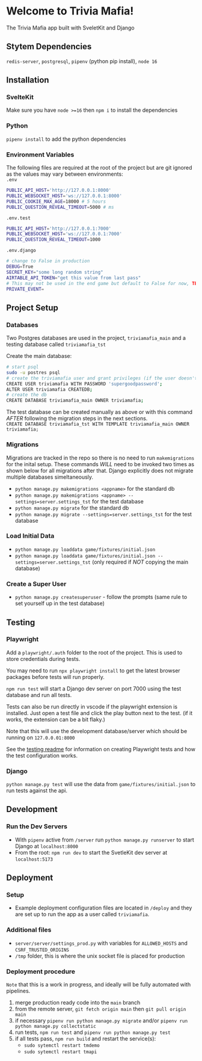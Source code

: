 # Welcome to Trivia Mafia!

The Trivia Mafia app built with SveletKit and Django

## Stytem Dependencies
`redis-server`, `postgresql`, `pipenv` (python pip install), `node 16`

## Installation

### SvelteKit

Make sure you have `node >=16` then `npm i` to install the dependencies

### Python

`pipenv install` to add the python dependencies

### Environment Variables
The following files are required at the root of the project but are git ignored as the values may vary between environments:\
`.env`
```bash
PUBLIC_API_HOST='http://127.0.0.1:8000'
PUBLIC_WEBSOCKET_HOST='ws://127.0.0.1:8000'
PUBLIC_COOKIE_MAX_AGE=18000 # 5 hours
PUBLIC_QUESTION_REVEAL_TIMEOUT=5000 # ms
```

`.env.test`
```bash
PUBLIC_API_HOST='http://127.0.0.1:7000'
PUBLIC_WEBSOCKET_HOST='ws://127.0.0.1:7000'
PUBLIC_QUESTION_REVEAL_TIMEOUT=1000
```

`.env.django`
```bash
# change to False in production
DEBUG=True
SECRET_KEY="some long random string"
AIRTABLE_API_TOKEN="get this value from last pass"
# This may not be used in the end game but default to False for now, TBD
PRIVATE_EVENT=
```

## Project Setup

### Databases

Two Postgres databases are used in the project, `triviamafia_main` and a testing database called `triviamafia_tst`

Create the main database:
```bash
# start psql
sudo -u postres psql
# create the triviamafia user and grant privileges (if the user doesn't already exist)
CREATE USER triviamafia WITH PASSWORD 'supergoodpassword';
ALTER USER triviamafia CREATEDB;
# create the db
CREATE DATABASE triviamafia_main OWNER triviamafia;
```
The test database can be created manually as above or with this command *AFTER* following the migration steps in the next sections.\
`CREATE DATABASE triviamafia_tst WITH TEMPLATE triviamafia_main OWNER triviamafia;`

### Migrations

Migrations are tracked in the repo so there is no need to run `makemigrations` for the inital setup. These commands *WILL* need to be invoked two times as shown below for all migrations after that. Django explicitly does not migrate multiple databases simeltaneously.

-   `python manage.py makemigrations <appname>` for the standard db
-   `python manage.py makemigrations <appname> --settings=server.settings_tst` for the test database
-   `python manage.py migrate` for the standard db
-   `python manage.py migrate --settings=server.settings_tst` for the test database

### Load Initial Data
-   `python manage.py loaddata game/fixtures/initial.json`
-   `python manage.py loaddata game/fixtures/initial.json --settings=server.settings_tst` (only required if *NOT* copying the main database)

### Create a Super User

-   `python manage.py createsuperuser` - follow the prompts (same rule to set yourself up in the test database)

## Testing

### Playwright

Add a `playwright/.auth` folder to the root of the project. This is used to store credentials during tests.

You may need to run `npx playwright install` to get the latest browser packages before tests will run properly.

`npm run test` will start a Django dev server on port 7000 using the test database and run all tests.

Tests can also be run directly in vscode if the playwright extension is installed. Just open a test file and click the play button next to the test. (if it works, the extension can be a bit flaky.)

Note that this will use the development database/server which should be running on `127.0.0.01:8000`

See the [testing readme](/tests/README.md) for information on creating Playwright tests and how the test configuration works.

### Django

`python manage.py test` will use the data from `game/fixtures/initial.json` to run tests against the api.

## Development

### Run the Dev Servers

-   With `pipenv` active from `/server` run `python manage.py runserver` to start Django at `localhost:8000`
-   From the root: `npm run dev` to start the SvetleKit dev server at `localhost:5173`

## Deployment

### Setup
- Example deployment configuration files are located in `/deploy` and they are set up to run the app as a user called `triviamafia`.

### Additional files
-  `server/server/settings_prod.py` with variables for `ALLOWED_HOSTS` and `CSRF_TRUSTED_ORIGINS`
- `/tmp` folder, this is where the unix socket file is placed for production

### Deployment procedure
`Note` that this is a work in progress, and ideally will be fully automated with pipelines.
1. merge production ready code into the `main` branch
2. from the remote server, `git fetch origin main` then `git pull origin main`
3. if necessary `pipenv run python manage.py migrate` and/or `pipenv run python manage.py collectstatic`
4. run tests, `npm run test` and `pipenv run python manage.py test`
5. if all tests pass, `npm run build` and restart the service(s):
    - `sudo sytemctl restart tmdemo`
    - `sudo sytemctl restart tmapi`


